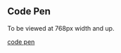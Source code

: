 ## Code Pen

To be viewed at 768px width and up.

[code pen](https://codepen.io/Nibor/full/rwjJgN/)
